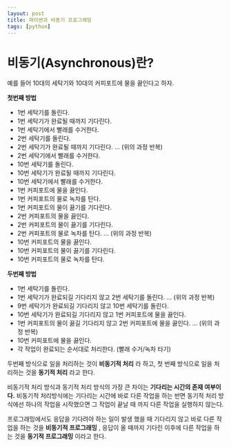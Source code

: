 ```yaml
---
layout: post
title: 파이썬과 비동기 프로그래밍
tags: [python]
---
```


# 비동기(Asynchronous)란?
예를 들어 10대의 세탁기와 10대의 커피포트에 물을 끓인다고 하자.

**첫번째 방법**
* 1번 세탁기를 돌린다.
* 1번 세탁기가 완료될 때까지 기다린다.
* 1번 세탁기에서 빨래를 수거한다.
* 2번 세탁기를 돌린다.
* 2번 세탁기가 완료될 때까지 기다린다.
... (위의 과정 반복)
* 2번 세탁기에서 빨래를 수거한다.
* 10번 세탁기를 돌린다.
* 10번 세탁기가 완료될 때까지 기다린다.
* 10번 세탁기에서 빨래를 수거한다.
* 1번 커피포트에 물을 끓인다.
* 1번 커피포트의 물로 녹차를 탄다.
* 1번 커피포트의 물이 끓기를 기다린다.
* 2번 커피포트의 물을 끓인다.
* 2번 커피포트의 물이 끓기를 기다린다.
* 2번 커피포트의 물로 녹차를 탄다.
... (위의 과정 반복)
* 10번 커피포트의 물을 끓인다.
* 10번 커피포트의 물이 끓기를 기다린다.
* 10번 커피포트의 물로 녹차를 탄다.

**두번째 방법**
* 1번 세탁기를 돌린다.
* 1번 세탁기가 완료되길 기다리지 않고 2번 세탁기를 돌린다.
... (위의 과정 반복)
* 9번 세탁기가 완료되길 기다리지 않고 10번 세탁기를 돌린다.
* 10번 세탁기가 완료되길 기다리지 않고 1번 커피포트에 물을 끓인다.
* 1번 커피포트의 물이 끓길 기다리지 않고 2번 커피포트에 물을 끓인다.
... (위의 과정 반복)
* 10번 커피포트에 물을 끓인다.
* 각 작업이 완료되는 순서대로 처리한다. (빨래 수거/녹차 타기)

두번째 방식으로 일을 처리하는 것이 **비동기적 처리** 라 하고, 첫 번째 방식으로 일을 처리하는 것을 **동기적 처리** 라고 한다.

비동기적 처리 방식과 동기적 처리 방식의 가장 큰 차이는 **기다리는 시간의 존재 여부이다.** 비동기적 처리방식에는 기다리는 시간에 바로 다른 작업을 하는 반면 동기적 처리 방식에선 하나의 작업을 시작했으면 그 작업이 끝날 때 까지 다른 작업을 실행하지 않는다.

프로그래밍에서도 응답을 기다려야 하는 일이 발생 했을 때 기다리지 않고 바로 다른 작업을 하는 것을 **비동기적 프로그래밍** , 응답이 올 때까지 기다린 이후에 다른 작업을 하는 것을 **동기적 프로그래밍** 이라고 한다.


&nbsp;
&nbsp;
&nbsp;
